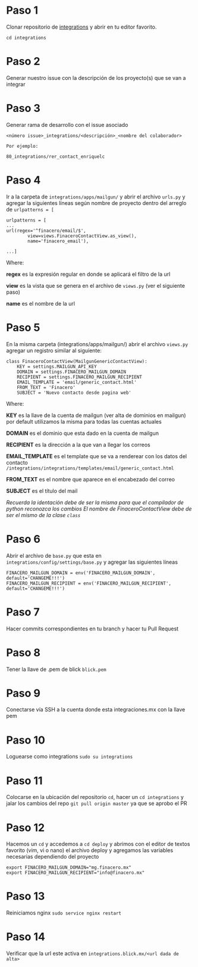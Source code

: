 # Paso 1
Clonar repositorio de [integrations](https://github.com/BlickLabs/integrations) y abrir en tu editor favorito.

`cd integrations`

# Paso 2
Generar nuestro issue con la descripción de los proyecto(s) que se van a integrar

# Paso 3
Generar rama de desarrollo con el issue asociado
```
<número issue>_integrations/<descripción>_<nombre del colaborador>

Por ejemplo:

80_integrations/rer_contact_enriquelc
```

# Paso 4
Ir a la carpeta de `integrations/apps/mailgun/` y abrir el archivo `urls.py` y agregar la siguientes líneas según nombre de proyecto dentro del arreglo de `urlpatterns = [`

```
urlpatterns = [
...
url(regex='^finacero/email/$',
        view=views.FinaceroContactView.as_view(),
        name='finacero_email'),
        
...]
```

Where:

**regex** es la expresión regular en donde se aplicará el filtro de la url

**view** es la vista que se genera en el archivo de `views.py` (ver el siguiente paso)

**name** es el nombre de la url

# Paso 5
En la misma carpeta (integrations/apps/mailgun/) abrir el archivo `views.py` agregar un registro similar al siguiente:

```
class FinaceroContactView(MailgunGenericContactView):
    KEY = settings.MAILGUN_API_KEY
    DOMAIN = settings.FINACERO_MAILGUN_DOMAIN
    RECIPIENT = settings.FINACERO_MAILGUN_RECIPIENT
    EMAIL_TEMPLATE = 'email/generic_contact.html'
    FROM_TEXT = 'Finacero'
    SUBJECT = 'Nuevo contacto desde pagina web'
```

Where:

**KEY** es la llave de la cuenta de mailgun (ver alta de dominios en mailgun) por default utilizamos la misma para todas las cuentas actuales

**DOMAIN** es el dominio que esta dado en la cuenta de mailgun

**RECIPIENT** es la dirección a la que van a llegar los correos

**EMAIL_TEMPLATE** es el template que se va a renderear con los datos del contacto `/integrations/integrations/templates/email/generic_contact.html`

**FROM_TEXT** es el nombre que aparece en el encabezado del correo

**SUBJECT** es el título del mail


_Recuerda la identación debe de ser la misma para que el compilador de python reconozca los cambios_
_El nombre de FinaceroContactView debe de ser el mismo de la clase `class`_

# Paso 6
Abrir el archivo de `base.py` que esta en `integrations/config/settings/base.py` y agregar las siguientes líneas

```
FINACERO_MAILGUN_DOMAIN = env('FINACERO_MAILGUN_DOMAIN', default='CHANGEME!!!')
FINACERO_MAILGUN_RECIPIENT = env('FINACERO_MAILGUN_RECIPIENT', default='CHANGEME!!!')
```

# Paso 7
Hacer commits correspondientes en tu branch y hacer tu Pull Request

# Paso 8
Tener la llave de .pem de blick `blick.pem`

# Paso 9
Conectarse vía SSH a la cuenta donde esta integraciones.mx con la llave pem

# Paso 10
Loguearse como integrations `sudo su integrations`

# Paso 11
Colocarse en la ubicación del repositorio `cd`, hacer un `cd integrations` y jalar los cambios del repo `git pull origin master` ya que se aprobo el PR

# Paso 12
Hacemos un `cd` y accedemos a `cd deploy` y abrimos con el editor de textos favorito (vim, vi o nano) el archivo deploy y agregamos las variables necesarias dependiendo del proyecto

```
export FINACERO_MAILGUN_DOMAIN="mg.finacero.mx"
export FINACERO_MAILGUN_RECIPIENT="info@finacero.mx"
```
# Paso 13
Reiniciamos nginx `sudo service nginx restart`

# Paso 14
Verificar que la url este activa en `integrations.blick.mx/<url dada de alta>`






